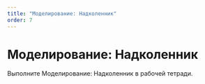 ```yaml
---
title: "Моделирование: Надколенник"
order: 7
---
```


# Моделирование: Надколенник

Выполните Моделирование: Надколенник в рабочей тетради.
